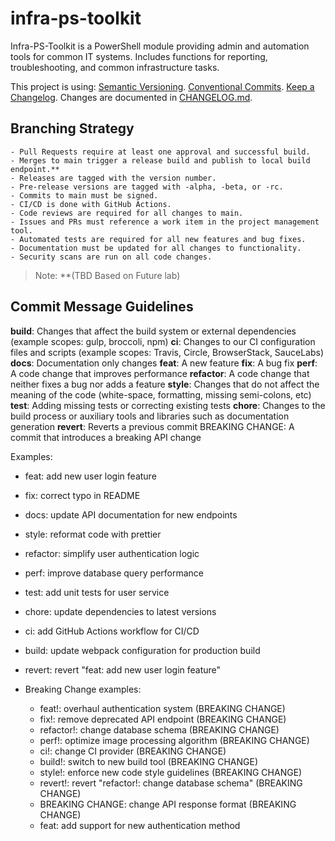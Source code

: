 # infra-ps-toolkit
Infra-PS-Toolkit is a PowerShell module providing admin and automation tools for common IT systems. Includes functions for reporting, troubleshooting, and common infrastructure tasks.


This project is using:
[Semantic Versioning](https://semver.org/spec/v2.0.0.html).
[Conventional Commits](https://www.conventionalcommits.org/en/v1.0.0/).
[Keep a Changelog](https://keepachangelog.com/en/1.1.0/).
Changes are documented in [CHANGELOG.md](CHANGELOG.md).

## Branching Strategy

    - Pull Requests require at least one approval and successful build.
    - Merges to main trigger a release build and publish to local build endpoint.**
    - Releases are tagged with the version number.
    - Pre-release versions are tagged with -alpha, -beta, or -rc.
    - Commits to main must be signed.
    - CI/CD is done with GitHub Actions.
    - Code reviews are required for all changes to main.
    - Issues and PRs must reference a work item in the project management tool.
    - Automated tests are required for all new features and bug fixes.
    - Documentation must be updated for all changes to functionality.
    - Security scans are run on all code changes.

>Note: **(TBD Based on Future lab)

## Commit Message Guidelines

**build**: Changes that affect the build system or external dependencies (example scopes: gulp, broccoli, npm)
**ci**: Changes to our CI configuration files and scripts (example scopes: Travis, Circle, BrowserStack, SauceLabs)
**docs**: Documentation only changes
**feat**: A new feature
**fix**: A bug fix
**perf**: A code change that improves performance
**refactor**: A code change that neither fixes a bug nor adds a feature
**style**: Changes that do not affect the meaning of the code (white-space, formatting, missing semi-colons, etc)
**test**: Adding missing tests or correcting existing tests
**chore**: Changes to the build process or auxiliary tools and libraries such as documentation generation
**revert**: Reverts a previous commit
BREAKING CHANGE: A commit that introduces a breaking API change

Examples:
- feat: add new user login feature
- fix: correct typo in README
- docs: update API documentation for new endpoints
- style: reformat code with prettier
- refactor: simplify user authentication logic
- perf: improve database query performance
- test: add unit tests for user service
- chore: update dependencies to latest versions
- ci: add GitHub Actions workflow for CI/CD
- build: update webpack configuration for production build
- revert: revert "feat: add new user login feature"

- Breaking Change examples:
  - feat!: overhaul authentication system (BREAKING CHANGE)
  - fix!: remove deprecated API endpoint (BREAKING CHANGE)
  - refactor!: change database schema (BREAKING CHANGE)
  - perf!: optimize image processing algorithm (BREAKING CHANGE)
  - ci!: change CI provider (BREAKING CHANGE)
  - build!: switch to new build tool (BREAKING CHANGE)
  - style!: enforce new code style guidelines (BREAKING CHANGE)
  - revert!: revert "refactor!: change database schema" (BREAKING CHANGE)
  - BREAKING CHANGE: change API response format (BREAKING CHANGE)
  - feat: add support for new authentication method